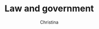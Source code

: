 ---
layout: post
title: Law and government
author: Christina
section: resources
categories: [resources, christina]
audience: ""
keywords: ""
goals: ""
actions: ""
---